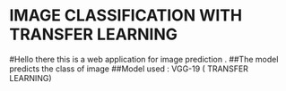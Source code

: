 # IMAGE CLASSIFICATION WITH TRANSFER LEARNING

#Hello there this is a web application for image prediction .
##The model predicts the class of image
##Model used : VGG-19 ( TRANSFER LEARNING)
